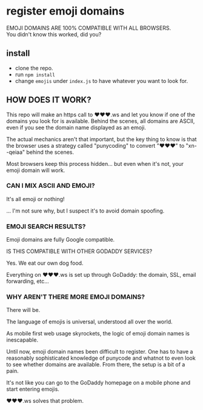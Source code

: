 # register emoji domains
EMOJI DOMAINS ARE 100% COMPATIBLE WITH ALL BROWSERS.  
You didn't know this worked, did you?  
## install
- clone the repo. 
- run `npm install`
- change `emojis` under `index.js` to have whatever you want to look for.

## HOW DOES IT WORK?

This repo will make an https call to ❤❤❤.ws and let you know if one of the domains you look for is available.
Behind the scenes, all domains are ASCII, even if you see the domain name displayed as an emoji.

The actual mechanics aren't that important, but the key thing to know is that the browser uses a strategy called "punycoding" to convert "❤❤❤" to "xn--qeiaa" behind the scenes.

Most browsers keep this process hidden... but even when it's not, your emoji domain will work.

### CAN I MIX ASCII AND EMOJI?

It's all emoji or nothing!

... I'm not sure why, but I suspect it's to avoid domain spoofing.

### EMOJI SEARCH RESULTS?

Emoji domains are fully Google compatible. 

IS THIS COMPATIBLE WITH OTHER GODADDY SERVICES?

Yes. We eat our own dog food.

Everything on ❤❤❤.ws is set up through GoDaddy: the domain, SSL, email forwarding, etc... 

### WHY AREN'T THERE MORE EMOJI DOMAINS?

There will be.

The language of emojis is universal, understood all over the world.

As mobile first web usage skyrockets, the logic of emoji domain names is inescapable.

Until now, emoji domain names been difficult to register. One has to have a reasonably sophisticated knowledge of punycode and whatnot to even look to see whether domains are available. From there, the setup is a bit of a pain.

It's not like you can go to the GoDaddy homepage on a mobile phone and start entering emojis.

❤❤❤.ws solves that problem.

